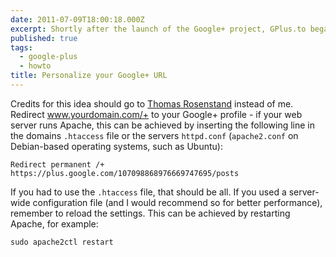 ```yaml
---
date: 2011-07-09T18:00:18.000Z
excerpt: Shortly after the launch of the Google+ project, GPlus.to began to offer personal URLs to Google+ profiles. If you have your own domain, here's a way to an even more personalized Google+ profile URL.
published: true
tags:
  - google-plus
  - howto
title: Personalize your Google+ URL
---
```

Credits for this idea should go to [Thomas Rosenstand](https://www.concept-i.dk/) instead of me. Redirect www.yourdomain.com/+ to your Google+ profile - if your web server runs Apache, this can be achieved by inserting the following line in the domains `.htaccess` file or the servers `httpd.conf` (`apache2.conf` on Debian-based operating systems, such as Ubuntu):

`Redirect permanent /+ https://plus.google.com/107098868976669747695/posts`

If you had to use the `.htaccess` file, that should be all. If you used a server-wide configuration file (and I would recommend so for better performance), remember to reload the settings. This can be achieved by restarting Apache, for example:

`sudo apache2ctl restart`
